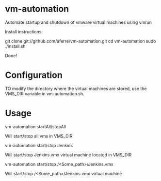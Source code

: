 vm-automation
=============

Automate startup and shutdown of vmware virtual machines using vmrun

Install instructions:

git clone git://github.com/aferre/vm-automation.git
cd vm-automation
sudo ./install.sh

Done!

Configuration
=============

TO modify the directory where the virtual machines are stored, use the VMS_DIR variable in vm-automation.sh.

Usage
=====

vm-automation startAll/stopAll

Will start/stop all vms in VMS_DIR

vm-automation start/stop Jenkins

Will start/stop Jenkins.vmx virtual machine located in VMS_DIR

vm-automation start/stop /<Some_path>/Jenkins.vmx

Will start/stop /<Some_path>/Jenkins.vmx virtual machine

